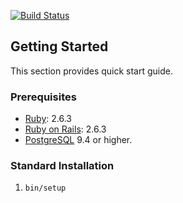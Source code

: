 [![Build Status](https://travis-ci.org/mikeoleynik/edctn.svg?branch=master)](https://travis-ci.org/mikeoleynik/edctn)

## Getting Started

This section provides quick start guide.

### Prerequisites

- [Ruby](https://www.ruby-lang.org/en/): 2.6.3
- [Ruby on Rails](https://rubyonrails.org/): 2.6.3
- [PostgreSQL](https://www.postgresql.org/) 9.4 or higher.

### Standard Installation

1. `bin/setup`
